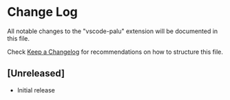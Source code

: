 # Change Log

All notable changes to the "vscode-palu" extension will be documented in this file.

Check [Keep a Changelog](http://keepachangelog.com/) for recommendations on how to structure this file.

## [Unreleased]

- Initial release